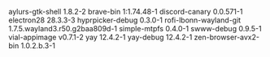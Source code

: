 aylurs-gtk-shell 1.8.2-2
brave-bin 1:1.74.48-1
discord-canary 0.0.571-1
electron28 28.3.3-3
hyprpicker-debug 0.3.0-1
rofi-lbonn-wayland-git 1.7.5.wayland3.r50.g2baa809d-1
simple-mtpfs 0.4.0-1
swww-debug 0.9.5-1
vial-appimage v0.7.1-2
yay 12.4.2-1
yay-debug 12.4.2-1
zen-browser-avx2-bin 1.0.2.b.3-1
